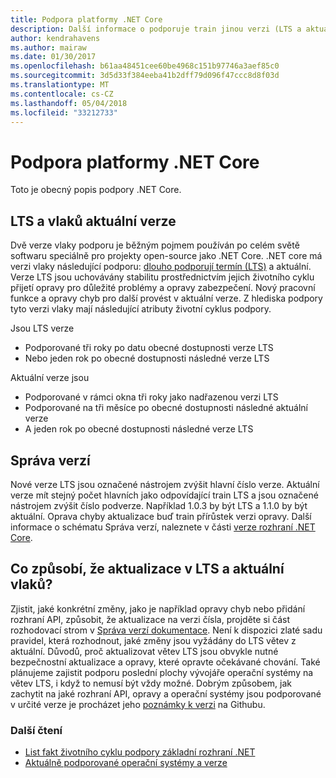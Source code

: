 ```yaml
---
title: Podpora platformy .NET Core
description: Další informace o podporuje train jinou verzi (LTS a aktuální) pro .NET Core
author: kendrahavens
ms.author: mairaw
ms.date: 01/30/2017
ms.openlocfilehash: b61aa48451cee60be4968c151b97746a3aef85c0
ms.sourcegitcommit: 3d5d33f384eeba41b2dff79d096f47ccc8d8f03d
ms.translationtype: MT
ms.contentlocale: cs-CZ
ms.lasthandoff: 05/04/2018
ms.locfileid: "33212733"
---
```

# <a name="net-core-support"></a>Podpora platformy .NET Core

Toto je obecný popis podpory .NET Core.

## <a name="lts-and-current-release-trains"></a>LTS a vlaků aktuální verze

Dvě verze vlaky podporu je běžným pojmem používán po celém světě softwaru speciálně pro projekty open-source jako .NET Core. .NET core má verzi vlaky následující podporu: [dlouho podporují termín (LTS)](https://en.wikipedia.org/wiki/Long-term_support) a aktuální. Verze LTS jsou uchovávány stabilitu prostřednictvím jejich životního cyklu přijetí opravy pro důležité problémy a opravy zabezpečení. Nový pracovní funkce a opravy chyb pro další provést v aktuální verze. Z hlediska podpory tyto verzi vlaky mají následující atributy životní cyklus podpory.

Jsou LTS verze
* Podporované tři roky po datu obecné dostupnosti verze LTS
* Nebo jeden rok po obecné dostupnosti následné verze LTS

Aktuální verze jsou
* Podporované v rámci okna tři roky jako nadřazenou verzi LTS
* Podporované na tři měsíce po obecné dostupnosti následné aktuální verze
* A jeden rok po obecné dostupnosti následné verze LTS

## <a name="versioning"></a>Správa verzí
Nové verze LTS jsou označené nástrojem zvýšit hlavní číslo verze. Aktuální verze mít stejný počet hlavních jako odpovídající train LTS a jsou označené nástrojem zvýšit číslo podverze. Například 1.0.3 by být LTS a 1.1.0 by být aktuální. Oprava chyby aktualizace buď train přírůstek verzi opravy. Další informace o schématu Správa verzí, naleznete v části [verze rozhraní .NET Core](index.md).

## <a name="what-causes-updates-in-lts-and-current-trains"></a>Co způsobí, že aktualizace v LTS a aktuální vlaků?
Zjistit, jaké konkrétní změny, jako je například opravy chyb nebo přidání rozhraní API, způsobit, že aktualizace na verzi čísla, projděte si část rozhodovací strom v [Správa verzí dokumentace](index.md). Není k dispozici zlaté sadu pravidel, která rozhodnout, jaké změny jsou vyžádány do LTS větev z aktuální. Důvodů, proč aktualizovat větev LTS jsou obvykle nutné bezpečnostní aktualizace a opravy, které opravte očekávané chování. Také plánujeme zajistit podporu poslední plochy vývojáře operační systémy na větev LTS, i když to nemusí být vždy možné. Dobrým způsobem, jak zachytit na jaké rozhraní API, opravy a operační systémy jsou podporované v určité verze je procházet jeho [poznámky k verzi](https://github.com/dotnet/core/tree/master/release-notes) na Githubu.

### <a name="further-reading"></a>Další čtení
* [List fakt životního cyklu podpory základní rozhraní .NET](https://www.microsoft.com/net/core/support)
* [Aktuálně podporované operační systémy a verze](https://github.com/dotnet/core/blob/master/roadmap.md)
